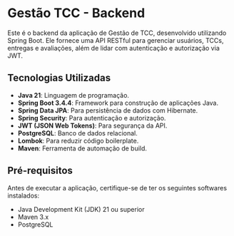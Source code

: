 # Gestão TCC - Backend

Este é o backend da aplicação de Gestão de TCC, desenvolvido utilizando Spring Boot. Ele fornece uma API RESTful para gerenciar usuários, TCCs, entregas e avaliações, além de lidar com autenticação e autorização via JWT.

## Tecnologias Utilizadas

- **Java 21**: Linguagem de programação.
- **Spring Boot 3.4.4**: Framework para construção de aplicações Java.
- **Spring Data JPA**: Para persistência de dados com Hibernate.
- **Spring Security**: Para autenticação e autorização.
- **JWT (JSON Web Tokens)**: Para segurança da API.
- **PostgreSQL**: Banco de dados relacional.
- **Lombok**: Para reduzir código boilerplate.
- **Maven**: Ferramenta de automação de build.

## Pré-requisitos

Antes de executar a aplicação, certifique-se de ter os seguintes softwares instalados:

- Java Development Kit (JDK) 21 ou superior
- Maven 3.x
- PostgreSQL
